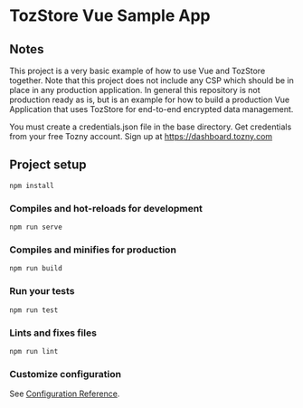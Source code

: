 # TozStore Vue Sample App

## Notes
This project is a very basic example of how to use Vue and TozStore together.  Note that this
project does not include any CSP which should be in place in any production application. In general this repository is not production ready as is, but is an example for how to build a production Vue Application that uses TozStore for end-to-end encrypted data management.

You must create a credentials.json file in the base directory.  Get credentials from your free
Tozny account.   Sign up at https://dashboard.tozny.com

## Project setup
```
npm install
```

### Compiles and hot-reloads for development
```
npm run serve
```

### Compiles and minifies for production
```
npm run build
```

### Run your tests
```
npm run test
```

### Lints and fixes files
```
npm run lint
```

### Customize configuration
See [Configuration Reference](https://cli.vuejs.org/config/).
